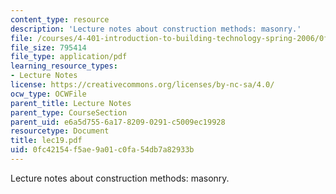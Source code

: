```yaml
---
content_type: resource
description: 'Lecture notes about construction methods: masonry.'
file: /courses/4-401-introduction-to-building-technology-spring-2006/0fc42154f5ae9a01c0fa54db7a82933b_lec19.pdf
file_size: 795414
file_type: application/pdf
learning_resource_types:
- Lecture Notes
license: https://creativecommons.org/licenses/by-nc-sa/4.0/
ocw_type: OCWFile
parent_title: Lecture Notes
parent_type: CourseSection
parent_uid: e6a5d755-6a17-8209-0291-c5009ec19928
resourcetype: Document
title: lec19.pdf
uid: 0fc42154-f5ae-9a01-c0fa-54db7a82933b
---
```

Lecture notes about construction methods: masonry.